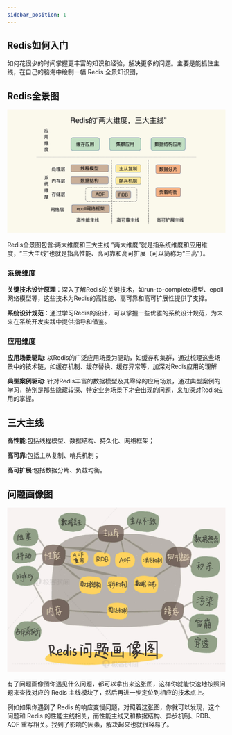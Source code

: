 ```yaml
---
sidebar_position: 1
---
```


## Redis如何入门
如何花很少的时间掌握更丰富的知识和经验，解决更多的问题。主要是能抓住主线，在自己的脑海中绘制一幅 Redis 全景知识图，
## Redis全景图
![img.png](images/开篇_全景图.png)

Redis全景图包含:两大维度和三大主线 “两大维度”就是指系统维度和应用维度，“三大主线”也就是指高性能、高可靠和高可扩展（可以简称为“三高”）。

### 系统维度
**关键技术设计原理**：深入了解Redis的关键技术，如run-to-complete模型、epoll网络模型等，这些技术为Redis的高性能、高可靠和高可扩展性提供了支撑。

**系统设计规范**：通过学习Redis的设计，可以掌握一些优雅的系统设计规范，为未来在系统开发实践中提供指导和借鉴。
### 应用维度
**应用场景驱动**: 以Redis的广泛应用场景为驱动，如缓存和集群，通过梳理这些场景中的技术链，如缓存机制、缓存替换、缓存异常等，加深对Redis应用的理解

**典型案例驱动**: 针对Redis丰富的数据模型及其零碎的应用场景，通过典型案例的学习，特别是那些隐藏较深、特定业务场景下才会出现的问题，来加深对Redis应用的掌握。

## 三大主线
**高性能**:包括线程模型、数据结构、持久化、网络框架；

**高可靠**:包括主从复制、哨兵机制；

**高可扩展**:包括数据分片、负载均衡。

## 问题画像图
![img_1.png](images/问题驱动.png)

有了问题画像图你遇见什么问题，都可以拿出来这张图，这样你就能快速地按照问题来查找对应的 Redis 主线模块了，然后再进一步定位到相应的技术点上。

例如如果你遇到了 Redis 的响应变慢问题，对照着这张图，你就可以发现，这个问题和 Redis 的性能主线相关，而性能主线又和数据结构、异步机制、RDB、AOF 重写相关。找到了影响的因素，解决起来也就很容易了。